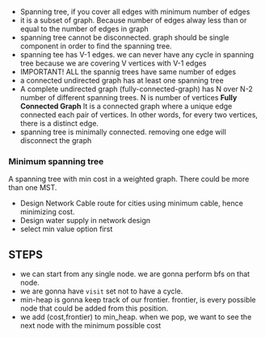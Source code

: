 - Spanning tree, if you cover all edges with minimum number of edges
- it is a subset of graph. Because number of edges alway less than or equal to the number of edges in graph
- spanning tree cannot be disconnected. graph should be single component in order to find the spanning tree.
- spanning tee has V-1 edges. we can never have any cycle in spanning tree because we are covering V vertices with V-1 edges
- IMPORTANT! ALL the spannig trees have same number of edges
- a connected undirected graph has at least one spanning tree
- A complete undirected graph (fully-connected-graph) has N over N-2 number of different spanning trees. N is number of vertices
  **Fully Connected Graph** It is a connected graph where a unique edge connected each pair of vertices. In other words, for every two vertices, there is a distinct edge.
- spanning tree is minimally connected. removing one edge will disconnect the graph

### Minimum spanning tree
A spanning tree with min cost in a weighted graph. There could be more than one MST.

- Design Network Cable route for cities using minimum cable, hence minimizing cost. 
- Design water supply in network design
- select min value option first
## STEPS
- we can start from any single node. we are gonna perform bfs on that node. 
- we are gonna have `visit` set not to have a cycle. 
- min-heap is gonna keep track of our frontier. frontier, is every possible node that could be added from this position. 
-  we add (cost,frontier) to min_heap. when we pop, we want to see the next node with the minimum possible cost